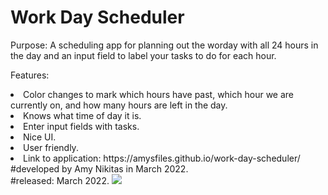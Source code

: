 # Work Day Scheduler

Purpose: A scheduling app for planning out the worday with all 24 hours in the day and an input field to label your tasks to do for each hour.

Features:
<li>Color changes to mark which hours have past, which hour we are currently on, and how many hours are left in the day.</li>
<li>Knows what time of day it is.</li>
<li>Enter input fields with tasks.</li>
<li>Nice UI.</li>
<li>User friendly.</li>
<li>Link to application: https://amysfiles.github.io/work-day-scheduler/</li>
#developed by Amy Nikitas in March 2022. <br>
#released: March 2022.
<img src="./assets/image/work-day-scheduler.jpeg">
